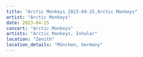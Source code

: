 ```yaml
---
title: "Arctic Monkeys_2023-04-25_Arctic Monkeys"
artist: "Arctic Monkeys"
date: 2023-04-25
concert: "Arctic Monkeys"
artists: "Arctic Monkeys, Inhaler"
location: "Zenith"
location_details: "München, Germany"
---
```


